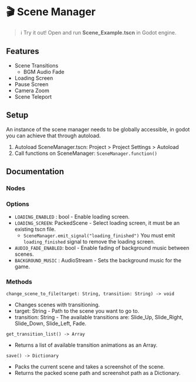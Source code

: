 # 🎬 Scene Manager

> ℹ️ Try it out!
> Open and run **Scene_Example.tscn** in Godot engine.

## Features
- Scene Transitions
	- BGM Audio Fade
- Loading Screen
- Pause Screen
- Camera Zoom
- Scene Teleport

## Setup
An instance of the scene manager needs to be globally accessible, in godot you can achieve that
through autoload.
1. Autoload SceneManager.tscn: Project > Project Settings > Autoload
2. Call functions on SceneManager: ```SceneManager.function()```

## Documentation
### Nodes

### Options
- `LOADING_ENABLED` : bool - Enable loading screen.
- `LOADING_SCREEN`: PackedScene - Select loading screen, it must be an existing tscn file.
	- ```SceneManager.emit_signal("loading_finished")``` You must emit `loading_finished` signal to remove the loading screen.
- `AUDIO_FADE_ENABLED`: bool - Enable fading of background music between scenes.
- `BACKGROUND_MUSIC` : AudioStream - Sets the background music for the game.

### Methods
```change_scene_to_file(target: String, transition: String) -> void```
- Changes scenes with transitioning.
- target: String - Path to the scene you want to go to.
- transition: String - The available transitions are: Slide_Up, Slide_Right, Slide_Down, Slide_Left, Fade.

```get_transition_list() -> Array```
- Returns a list of available transition animations as an Array.

```save() -> Dictionary```
- Packs the current scene and takes a screenshot of the scene.
- Returns the packed scene path and screenshot path as a Dictionary.
